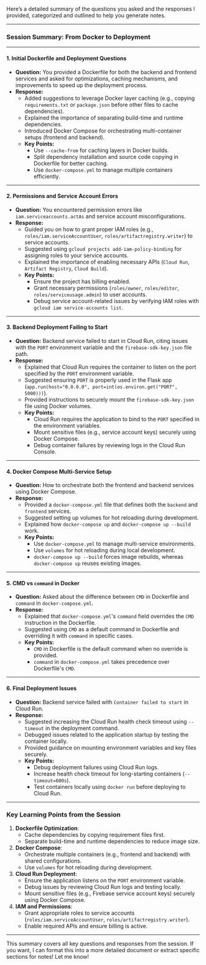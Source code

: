 Here’s a detailed summary of the questions you asked and the responses I provided, categorized and outlined to help you generate notes.

---

### **Session Summary: From Docker to Deployment**

---

#### **1. Initial Dockerfile and Deployment Questions**
- **Question:** You provided a Dockerfile for both the backend and frontend services and asked for optimizations, caching mechanisms, and improvements to speed up the deployment process.
- **Response:**
  - Added suggestions to leverage Docker layer caching (e.g., copying `requirements.txt` or `package.json` before other files to cache dependencies).
  - Explained the importance of separating build-time and runtime dependencies.
  - Introduced Docker Compose for orchestrating multi-container setups (frontend and backend).
  - **Key Points:**
    - Use `--cache-from` for caching layers in Docker builds.
    - Split dependency installation and source code copying in Dockerfile for better caching.
    - Use `docker-compose.yml` to manage multiple containers efficiently.

---

#### **2. Permissions and Service Account Errors**
- **Question:** You encountered permission errors like `iam.serviceaccounts.actAs` and service account misconfigurations.
- **Response:**
  - Guided you on how to grant proper IAM roles (e.g., `roles/iam.serviceAccountUser`, `roles/artifactregistry.writer`) to service accounts.
  - Suggested using `gcloud projects add-iam-policy-binding` for assigning roles to your service accounts.
  - Explained the importance of enabling necessary APIs (`Cloud Run`, `Artifact Registry`, `Cloud Build`).
  - **Key Points:**
    - Ensure the project has billing enabled.
    - Grant necessary permissions (`roles/owner`, `roles/editor`, `roles/serviceusage.admin`) to user accounts.
    - Debug service account-related issues by verifying IAM roles with `gcloud iam service-accounts list`.

---

#### **3. Backend Deployment Failing to Start**
- **Question:** Backend service failed to start in Cloud Run, citing issues with the `PORT` environment variable and the `firebase-sdk-key.json` file path.
- **Response:**
  - Explained that Cloud Run requires the container to listen on the port specified by the `PORT` environment variable.
  - Suggested ensuring `PORT` is properly used in the Flask app (`app.run(host="0.0.0.0", port=int(os.environ.get("PORT", 5000)))`).
  - Provided instructions to securely mount the `firebase-sdk-key.json` file using Docker volumes.
  - **Key Points:**
    - Cloud Run requires the application to bind to the `PORT` specified in the environment variables.
    - Mount sensitive files (e.g., service account keys) securely using Docker Compose.
    - Debug container failures by reviewing logs in the Cloud Run Console.

---

#### **4. Docker Compose Multi-Service Setup**
- **Question:** How to orchestrate both the frontend and backend services using Docker Compose.
- **Response:**
  - Provided a `docker-compose.yml` file that defines both the `backend` and `frontend` services.
  - Suggested setting up volumes for hot reloading during development.
  - Explained how `docker-compose up` and `docker-compose up --build` work.
  - **Key Points:**
    - Use `docker-compose.yml` to manage multi-service environments.
    - Use `volumes` for hot reloading during local development.
    - `docker-compose up --build` forces image rebuilds, whereas `docker-compose up` reuses existing images.

---

#### **5. CMD vs `command` in Docker**
- **Question:** Asked about the difference between `CMD` in Dockerfile and `command` in `docker-compose.yml`.
- **Response:**
  - Explained that `docker-compose.yml`'s `command` field overrides the `CMD` instruction in the Dockerfile.
  - Suggested using `CMD` as a default command in Dockerfile and overriding it with `command` in specific cases.
  - **Key Points:**
    - `CMD` in Dockerfile is the default command when no override is provided.
    - `command` in `docker-compose.yml` takes precedence over Dockerfile's `CMD`.

---

#### **6. Final Deployment Issues**
- **Question:** Backend service failed with `Container failed to start` in Cloud Run.
- **Response:**
  - Suggested increasing the Cloud Run health check timeout using `--timeout` in the deployment command.
  - Debugged issues related to the application startup by testing the container locally.
  - Provided guidance on mounting environment variables and key files securely.
  - **Key Points:**
    - Debug deployment failures using Cloud Run logs.
    - Increase health check timeout for long-starting containers (`--timeout=600s`).
    - Test containers locally using `docker run` before deploying to Cloud Run.

---

### **Key Learning Points from the Session**
1. **Dockerfile Optimization**:
   - Cache dependencies by copying requirement files first.
   - Separate build-time and runtime dependencies to reduce image size.
2. **Docker Compose**:
   - Orchestrate multiple containers (e.g., frontend and backend) with shared configurations.
   - Use `volumes` for hot reloading during development.
3. **Cloud Run Deployment**:
   - Ensure the application listens on the `PORT` environment variable.
   - Debug issues by reviewing Cloud Run logs and testing locally.
   - Mount sensitive files (e.g., Firebase service account keys) securely using Docker Compose.
4. **IAM and Permissions**:
   - Grant appropriate roles to service accounts (`roles/iam.serviceAccountUser`, `roles/artifactregistry.writer`).
   - Enable required APIs and ensure billing is active.

---

This summary covers all key questions and responses from the session. If you want, I can format this into a more detailed document or extract specific sections for notes! Let me know!